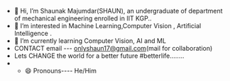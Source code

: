 - 👋 Hi, I’m Shaunak Majumdar(SHAUN), an  undergraduate of department of mechanical engineering enrolled in IIT KGP..
- 👀 I’m interested in Machine Learning,Computer Vision , Artificial Intelligence .
- 🌱 I’m currently learning  Computer Vision, AI and ML
- CONTACT  email --- onlyshaun17@gmail.com(mail for collaboration)
- Lets CHANGE the world for a better future #betterlife........
- - 😄 Pronouns---- He/Him
  

<!---
23ME30056/23ME30056 is a ✨ special ✨ repository because its `README.md` (this file) appears on your GitHub profile.
You can click the Preview link to take a look at your changes.
--->
